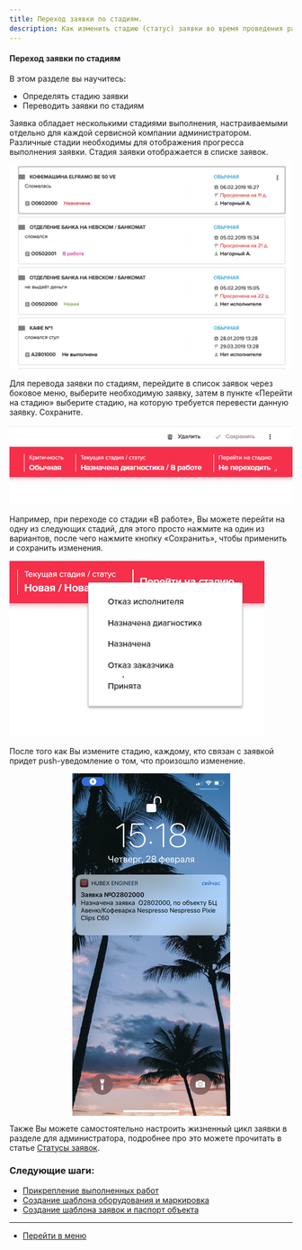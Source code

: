 ```yaml
---
title: Переход заявки по стадиям.
description: Как изменить стадию (статус) заявки во время проведения работ по заявке в системе HubEx?
---
```


<!-- Yandex.Metrika counter -->
<script type="text/javascript" >
   (function(m,e,t,r,i,k,a){m[i]=m[i]||function(){(m[i].a=m[i].a||[]).push(arguments)};
   m[i].l=1*new Date();k=e.createElement(t),a=e.getElementsByTagName(t)[0],k.async=1,k.src=r,a.parentNode.insertBefore(k,a)})
   (window, document, "script", "https://mc.yandex.ru/metrika/tag.js", "ym");
   ym('{{ site.yandex_metric }}', "init", {
        id:'{{ site.yandex_metric }}',
        clickmap:true,
        trackLinks:true,
        accurateTrackBounce:true,
        webvisor:true
   });
</script>
<noscript><div><img src="https://mc.yandex.ru/watch/'{{ site.yandex_metric }}'" style="position:absolute; left:-9999px;" alt="" /></div></noscript>
<!-- /Yandex.Metrika counter -->

#### Переход заявки по стадиям
В этом разделе вы научитесь:
- Определять стадию заявки
- Переводить заявки по стадиям

Заявка обладает несколькими стадиями выполнения, настраиваемыми отдельно для каждой сервисной компании администратором. Различные стадии необходимы для отображения прогресса выполнения заявки. Стадия заявки отображается в списке заявок.

![stat4.png](/attachments/images/ru/ChangingStatus/stat4.png)

Для перевода заявки по стадиям, перейдите в список заявок через боковое меню, выберите необходимую заявку, затем в пункте «Перейти на стадию» выберите стадию, на которую требуется перевести данную заявку. Сохраните.

![stat1.png](/attachments/images/ru/ChangingStatus/stat1.png)

Например, при переходе со стадии «В работе», Вы можете перейти на одну из следующих стадий, для этого просто нажмите на один из вариантов, после чего нажмите кнопку «Сохранить», чтобы применить и сохранить изменения.

![stat2.png](/attachments/images/ru/ChangingStatus/stat2.png)

После того как Вы измените стадию, каждому, кто связан с заявкой придет push-уведомление о том, что произошло изменение.

<div>
  <img  style="margin: 0 auto; display: block; max-width: 100%;" src="/attachments/images/ru/ChangingStatus/stat3.jpg" />
</div>

Также Вы можете самостоятельно настроить жизненный цикл заявки в разделе для администратора, подробнее про это можете прочитать в статье [Статусы заявок](https://wiki.hubex.ru/docs/admin/StageType.html).


### Следующие шаги:
- [Прикрепление выполненных работ](./AttachingFiles.md)
- [Создание шаблона оборудования и маркировка](./CreatingObjTemplates.md)
- [Создание шаблона заявок и паспорт объекта](./CreatingTickTemplates.md)



___
- [Перейти в меню](http://wiki.hubex.ru)

